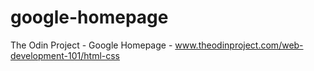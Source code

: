 # google-homepage
The Odin Project - Google Homepage - www.theodinproject.com/web-development-101/html-css
